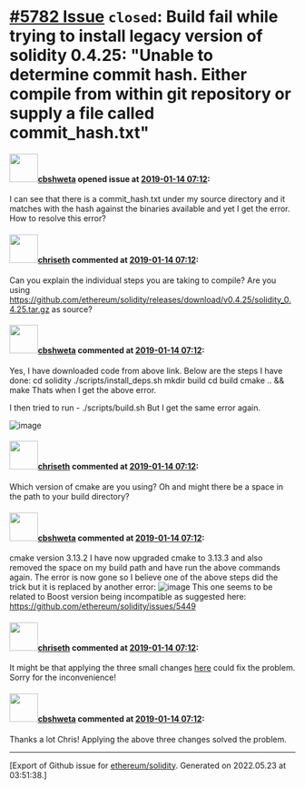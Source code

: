 # [\#5782 Issue](https://github.com/ethereum/solidity/issues/5782) `closed`: Build fail while trying to install legacy version of solidity 0.4.25: "Unable to determine commit hash. Either compile from within git repository or supply a file called commit_hash.txt"

#### <img src="https://avatars.githubusercontent.com/u/24472976?v=4" width="50">[cbshweta](https://github.com/cbshweta) opened issue at [2019-01-14 07:12](https://github.com/ethereum/solidity/issues/5782):

I can see that there is a commit_hash.txt under my source directory and it matches with the hash against the binaries available and yet I get the error. How to resolve this error?

#### <img src="https://avatars.githubusercontent.com/u/9073706?v=4" width="50">[chriseth](https://github.com/chriseth) commented at [2019-01-14 07:12](https://github.com/ethereum/solidity/issues/5782#issuecomment-453973431):

Can you explain the individual steps you are taking to compile? Are you using https://github.com/ethereum/solidity/releases/download/v0.4.25/solidity_0.4.25.tar.gz as source?

#### <img src="https://avatars.githubusercontent.com/u/24472976?v=4" width="50">[cbshweta](https://github.com/cbshweta) commented at [2019-01-14 07:12](https://github.com/ethereum/solidity/issues/5782#issuecomment-454208719):

Yes, I have downloaded code from above link. 
Below are the steps I have done:
cd solidity
./scripts/install_deps.sh
mkdir build
cd build
cmake .. && make
Thats when I get the above error.

I then tried to run -
./scripts/build.sh
But I get the same error again.

![image](https://user-images.githubusercontent.com/24472976/51148839-8723c300-1857-11e9-96c0-fd422a37d9c1.png)

#### <img src="https://avatars.githubusercontent.com/u/9073706?v=4" width="50">[chriseth](https://github.com/chriseth) commented at [2019-01-14 07:12](https://github.com/ethereum/solidity/issues/5782#issuecomment-454446201):

Which version of cmake are you using? Oh and might there be a space in the path to your build directory?

#### <img src="https://avatars.githubusercontent.com/u/24472976?v=4" width="50">[cbshweta](https://github.com/cbshweta) commented at [2019-01-14 07:12](https://github.com/ethereum/solidity/issues/5782#issuecomment-454605067):

cmake version 3.13.2
I have now upgraded cmake to 3.13.3 and also removed the space on my build path and have run the above commands again.
The error is now gone so I believe one of the above steps did the trick but it is replaced by another error:
![image](https://user-images.githubusercontent.com/24472976/51217999-64121580-1922-11e9-985e-995cd10c59b8.png)
This one seems to be related to Boost version being incompatible as suggested here:
https://github.com/ethereum/solidity/issues/5449

#### <img src="https://avatars.githubusercontent.com/u/9073706?v=4" width="50">[chriseth](https://github.com/chriseth) commented at [2019-01-14 07:12](https://github.com/ethereum/solidity/issues/5782#issuecomment-454714046):

It might be that applying the three small changes [here](https://github.com/ethereum/solidity/compare/v0.4.25...release-0.4) could fix the problem. Sorry for the inconvenience!

#### <img src="https://avatars.githubusercontent.com/u/24472976?v=4" width="50">[cbshweta](https://github.com/cbshweta) commented at [2019-01-14 07:12](https://github.com/ethereum/solidity/issues/5782#issuecomment-454984386):

Thanks a lot Chris! Applying the above three changes solved the problem.


-------------------------------------------------------------------------------



[Export of Github issue for [ethereum/solidity](https://github.com/ethereum/solidity). Generated on 2022.05.23 at 03:51:38.]
